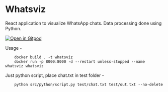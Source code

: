 # Whatsviz
React application to visualize WhatsApp chats. Data processing done using Python.

[![Open in Gitpod](https://gitpod.io/button/open-in-gitpod.svg)](https://gitpod.io/#https://github.com/sidxdev/whatsviz)

Usage -
```
    docker build . -t whatsviz
    docker run -p 8000:8000 -d --restart unless-stopped --name whatsviz whatsviz
```

Just python script, place chat.txt in test folder -
```
    python src/python/script.py test/chat.txt test/out.txt --no-delete
```
